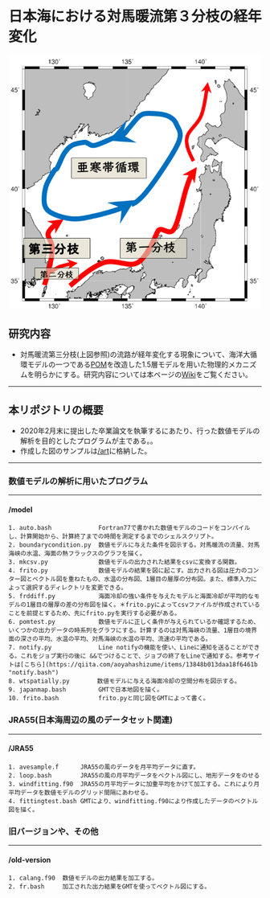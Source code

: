 # 日本海における対馬暖流第３分枝の経年変化
![対馬暖流](https://github.com/RyosukeDTomita/paper2020/blob/master/art/japansea.png "日本海")
## 研究内容
- 対馬暖流第三分枝(上図参照)の流路が経年変化する現象について、海洋大循環モデルの一つである[POM](http://www.ccpo.odu.edu/POMWEB/index.html)を改造した1.5層モデルを用いた物理的メカニズムを明らかにする。研究内容については本ページの[Wiki](https://github.com/RyosukeDTomita/paper2020/wiki/%E7%A0%94%E7%A9%B6%E6%A6%82%E8%A6%81 "研究概要")をご覧ください。
******
## 本リポジトリの概要
- 2020年2月末に提出した卒業論文を執筆するにあたり、行った数値モデルの解析を目的としたプログラムが主である。。
- 作成した図のサンプルは[/art](https://github.com/RyosukeDTomita/paper2020/tree/master/art)に格納した。
******
### 数値モデルの解析に用いたプログラム
******
#### /model

    1. auto.bash             Fortran77で書かれた数値モデルのコードをコンパイルし、計算開始から、計算終了までの時間を測定するまでのシェルスクリプト。
    2. boundarycondition.py  数値モデルに与えた条件を図示する。対馬暖流の流量、対馬海峡の水温、海面の熱フラックスのグラフを描く。
    3. mkcsv.py              数値モデルの出力された結果をcsvに変換する関数。 
    4. frito.py              数値モデルの結果を図に起こす。出力される図は圧力のコンター図とベクトル図を重ねたもの、水温の分布図、1層目の層厚の分布図。また、標準入力によって選択するディレクトリを変更できる。
    5. frddiff.py            海面冷却の強い条件を与えたモデルと海面冷却が平均的なモデルの1層目の層厚の差の分布図を描く。＊frito.pyによってcsvファイルが作成されていることを前提とするため、先にfrito.pyを実行する必要がある。
    6. pomtest.py            数値モデルに正しく条件が与えられているか確認するため、いくつかの出力データの時系列をグラフにする。計算するのは対馬海峡の流量、1層目の境界面の深さの平均、水温の平均、対馬海峡の水温の平均、流速の平均である。
    7. notify.py             Line notifyの機能を使い、Lineに通知を送ることができる。これをジョブ実行の後に &&でつけることで、ジョブの終了をLineで通知する。参考サイトは[こちら](https://qiita.com/aoyahashizume/items/13848b013daa18f6461b "notify.bash")
    8. wtspatially.py　      数値モデルに与える海面冷却の空間分布を図示する。
    9. japanmap.bash         GMTで日本地図を描く。
    10. frito.bash           frito.pyと同じ図をGMTによって書く。

### JRA55(日本海周辺の風のデータセット関連)
******
#### /JRA55

    1. avesample.f      JRA55の風のデータを月平均データに直す。
    2. loop.bash        JRA55の風の月平均データをベクトル図にし、地形データをのせる
    3. windfitting.f90  JRA55の月平均データに加重平均をかけて加工する。これにより月平均データを数値モデルのグリッド間隔にあわせる。
    4. fittingtest.bash GMTにより、windfitting.f90により作成したデータのベクトル図を描く。
### 旧バージョンや、その他
******
#### /old-version

    1. calang.f90  数値モデルの出力結果を加工する。
    2. fr.bash     加工された出力結果をGMTを使ってベクトル図にする。



